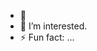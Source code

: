 - 👋
- 👀 I’m interested. 
- ⚡ Fun fact: ...

<!---
Abrar-200/Abrar-200 is a ✨ special ✨ repository because its `README.md` (this file) appears on your GitHub profile.
You can click the Preview link to take a look at your changes.
--->
